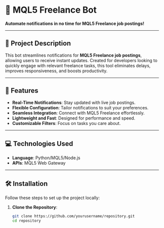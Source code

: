 # 🚀 MQL5 Freelance Bot

**Automate notifications in no time for MQL5 Freelance job postings!**

---

## 🎯 Project Description

This bot streamlines notifications for **MQL5 Freelance job postings**, allowing users to receive instant updates. Created for developers looking to quickly engage with relevant freelance tasks, this tool eliminates delays, improves responsiveness, and boosts productivity.

---

## 🌟 Features

- **Real-Time Notifications**: Stay updated with live job postings.
- **Flexible Configuration**: Tailor notifications to suit your preferences.
- **Seamless Integration**: Connect with MQL5 Freelance effortlessly.
- **Lightweight and Fast**: Designed for performance and speed.
- **Customizable Filters**: Focus on tasks you care about.

---

## 💻 Technologies Used

- **Language**: Python/MQL5/Node.js
- **APIs**: MQL5 Web Gateway

---

## 🛠️ Installation

Follow these steps to set up the project locally:

1. **Clone the Repository**:
   ```bash
   git clone https://github.com/yourusername/repository.git
   cd repository

